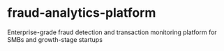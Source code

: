 # fraud-analytics-platform
Enterprise-grade fraud detection and transaction monitoring platform for SMBs and growth-stage startups
